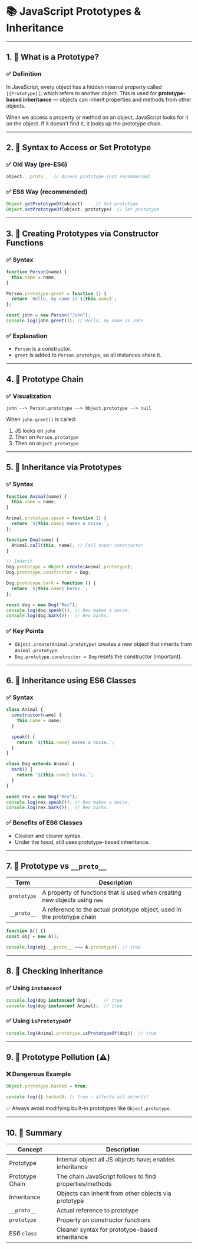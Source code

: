 # 📚 JavaScript Prototypes & Inheritance

---

## 1. 🔹 What is a Prototype?

### ✅ Definition

In JavaScript, every object has a hidden internal property called `[[Prototype]]`, which refers to another object. This is used for **prototype-based inheritance** — objects can inherit properties and methods from other objects.

When we access a property or method on an object, JavaScript looks for it on the object. If it doesn't find it, it looks up the prototype chain.

---

## 2. 🔹 Syntax to Access or Set Prototype

### ✅ Old Way (pre-ES6)

```js
object.__proto__  // Access prototype (not recommended)
```

### ✅ ES6 Way (recommended)

```js
Object.getPrototypeOf(object)     // Get prototype
Object.setPrototypeOf(object, prototype)  // Set prototype
```

---

## 3. 🔹 Creating Prototypes via Constructor Functions

### ✅ Syntax

```js
function Person(name) {
  this.name = name;
}

Person.prototype.greet = function () {
  return `Hello, my name is ${this.name}`;
};

const john = new Person("John");
console.log(john.greet()); // Hello, my name is John
```

### ✅ Explanation

* `Person` is a constructor.
* `greet` is added to `Person.prototype`, so all instances share it.

---

## 4. 🔹 Prototype Chain

### ✅ Visualization

```
john --> Person.prototype --> Object.prototype --> null
```

When `john.greet()` is called:

1. JS looks on `john`
2. Then on `Person.prototype`
3. Then on `Object.prototype`

---

## 5. 🔹 Inheritance via Prototypes

### ✅ Syntax

```js
function Animal(name) {
  this.name = name;
}

Animal.prototype.speak = function () {
  return `${this.name} makes a noise.`;
};

function Dog(name) {
  Animal.call(this, name); // Call super constructor
}

// Inherit
Dog.prototype = Object.create(Animal.prototype);
Dog.prototype.constructor = Dog;

Dog.prototype.bark = function () {
  return `${this.name} barks.`;
};

const dog = new Dog("Rex");
console.log(dog.speak()); // Rex makes a noise.
console.log(dog.bark());  // Rex barks.
```

### ✅ Key Points

* `Object.create(Animal.prototype)` creates a new object that inherits from `Animal.prototype`.
* `Dog.prototype.constructor = Dog` resets the constructor (important).

---

## 6. 🔹 Inheritance using ES6 Classes

### ✅ Syntax

```js
class Animal {
  constructor(name) {
    this.name = name;
  }

  speak() {
    return `${this.name} makes a noise.`;
  }
}

class Dog extends Animal {
  bark() {
    return `${this.name} barks.`;
  }
}

const rex = new Dog("Rex");
console.log(rex.speak()); // Rex makes a noise.
console.log(rex.bark());  // Rex barks.
```

### ✅ Benefits of ES6 Classes

* Cleaner and clearer syntax.
* Under the hood, still uses prototype-based inheritance.

---

## 7. 🔹 Prototype vs `__proto__`

| Term        | Description                                                                |
| ----------- | -------------------------------------------------------------------------- |
| `prototype` | A property of functions that is used when creating new objects using `new` |
| `__proto__` | A reference to the actual prototype object, used in the prototype chain    |

```js
function A() {}
const obj = new A();

console.log(obj.__proto__ === A.prototype); // true
```

---

## 8. 🔹 Checking Inheritance

### ✅ Using `instanceof`

```js
console.log(dog instanceof Dog);     // true
console.log(dog instanceof Animal);  // true
```

### ✅ Using `isPrototypeOf`

```js
console.log(Animal.prototype.isPrototypeOf(dog)); // true
```

---

## 9. 🔹 Prototype Pollution (⚠️)

### ❌ Dangerous Example

```js
Object.prototype.hacked = true;

console.log({}.hacked); // true — affects all objects!
```

✅ Always avoid modifying built-in prototypes like `Object.prototype`.

---

## 10. 🔹 Summary

| Concept         | Description                                              |
| --------------- | -------------------------------------------------------- |
| Prototype       | Internal object all JS objects have; enables inheritance |
| Prototype Chain | The chain JavaScript follows to find properties/methods  |
| Inheritance     | Objects can inherit from other objects via prototype     |
| `__proto__`     | Actual reference to prototype                            |
| `prototype`     | Property on constructor functions                        |
| ES6 `class`     | Cleaner syntax for prototype-based inheritance           |
